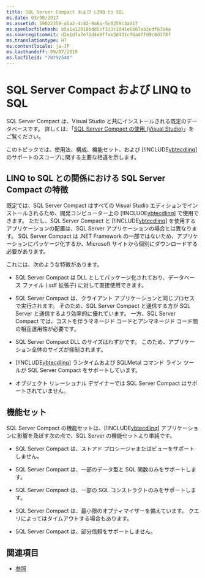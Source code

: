 ```yaml
---
title: SQL Server Compact および LINQ to SQL
ms.date: 03/30/2017
ms.assetid: 59022359-a5a2-4c42-9a6a-5c0259c3ad17
ms.openlocfilehash: b5a1a12018bd85cf313c1841e6b67ab2edf67b4a
ms.sourcegitcommit: d2e1dfa7ef2d4e9ffae3d431cf6a4ffd9c8d378f
ms.translationtype: HT
ms.contentlocale: ja-JP
ms.lasthandoff: 09/07/2019
ms.locfileid: "70792540"
---
```

# <a name="sql-server-compact-and-linq-to-sql"></a>SQL Server Compact および LINQ to SQL
SQL Server Compact は、Visual Studio と共にインストールされる既定のデータベースです。 詳しくは、「[SQL Server Compact の使用 (Visual Studio)](https://docs.microsoft.com/previous-versions/visualstudio/visual-studio-2012/aa983321(v=vs.110))」をご覧ください。  
  
 このトピックでは、使用法、構成、機能セット、および [!INCLUDE[vbtecdlinq](../../../../../../includes/vbtecdlinq-md.md)] のサポートのスコープに関する主要な相違を示します。  
  
## <a name="characteristics-of-sql-server-compact-in-relation-to-linq-to-sql"></a>LINQ to SQL との関係における SQL Server Compact の特徴  
 既定では、SQL Server Compact はすべての Visual Studio エディションでインストールされるため、開発コンピューター上の [!INCLUDE[vbtecdlinq](../../../../../../includes/vbtecdlinq-md.md)] で使用できます。 ただし、SQL Server Compact と [!INCLUDE[vbtecdlinq](../../../../../../includes/vbtecdlinq-md.md)] を使用するアプリケーションの配置は、SQL Server アプリケーションの場合とは異なります。 SQL Server Compact は .NET Framework の一部ではないため、アプリケーションにパッケージ化するか、Microsoft サイトから個別にダウンロードする必要があります。  
  
 これには、次のような特徴があります。  
  
- SQL Server Compact は DLL としてパッケージ化されており、データベース ファイル (.sdf 拡張子) に対して直接使用できます。  
  
- SQL Server Compact は、クライアント アプリケーションと同じプロセスで実行されます。 そのため、SQL Server Compact と通信する方が SQL Server と通信するより効率的に優れています。 一方、SQL Server Compact では、コストを伴うマネージド コードとアンマネージド コード間の相互運用性が必要です。  
  
- SQL Server Compact DLL のサイズはわずかです。 このため、アプリケーション全体のサイズが抑制されます。  
  
- [!INCLUDE[vbtecdlinq](../../../../../../includes/vbtecdlinq-md.md)] ランタイムおよび SQLMetal コマンド ライン ツールが SQL Server Compact をサポートしています。  
  
- オブジェクト リレーショナル デザイナーでは SQL Server Compact はサポートされていません。  
  
## <a name="feature-set"></a>機能セット  
 SQL Server Compact の機能セットは、[!INCLUDE[vbtecdlinq](../../../../../../includes/vbtecdlinq-md.md)] アプリケーションに影響を及ぼす次の点で、SQL Server の機能セットより単純です。  
  
- SQL Server Compact は、ストアド プロシージャまたはビューをサポートしません。  
  
- SQL Server Compact は、一部のデータ型と SQL 関数のみをサポートします。  
  
- SQL Server Compact は、一部の SQL コンストラクトのみをサポートします。  
  
- SQL Server Compact は、最小限のオプティマイザーを備えています。 クエリによってはタイムアウトする場合もあります。  
  
- SQL Server Compact は、部分信頼をサポートしません。  
  
## <a name="see-also"></a>関連項目

- [参照](reference.md)
